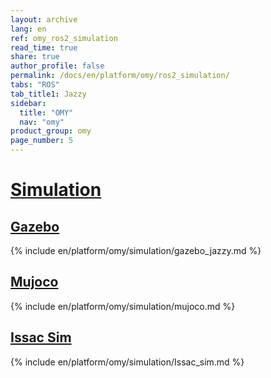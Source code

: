 ```yaml
---
layout: archive
lang: en
ref: omy_ros2_simulation
read_time: true
share: true
author_profile: false
permalink: /docs/en/platform/omy/ros2_simulation/
tabs: "ROS"
tab_title1: Jazzy
sidebar:
  title: "OMY"
  nav: "omy"
product_group: omy
page_number: 5
---
```


<style>body {counter-reset: h1 5 !important;}</style>

# [Simulation](#simulation)

## [Gazebo](#gazebo)
{% include en/platform/omy/simulation/gazebo_jazzy.md %}

## [Mujoco](#Mujoco)
{% include en/platform/omy/simulation/mujoco.md %}

## [Issac Sim](#issac-sim)
{% include en/platform/omy/simulation/Issac_sim.md %}
